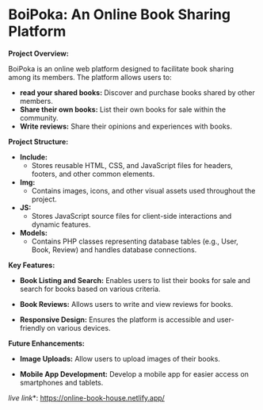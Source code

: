 # BoiPoka: An Online Book Sharing Platform

**Project Overview:**

BoiPoka is an online web platform designed to facilitate book sharing among its members. 
The platform allows users to:

* **read your shared books:** Discover and purchase books shared by other members.
* **Share their own books:** List their own books for sale within the community.
* **Write reviews:** Share their opinions and experiences with books.

**Project Structure:**


* **Include:**
    * Stores reusable HTML, CSS, and JavaScript files for headers, footers, and other common elements.
* **Img:**
    * Contains images, icons, and other visual assets used throughout the project.
* **JS:**
    * Stores JavaScript source files for client-side interactions and dynamic features.
* **Models:**
    * Contains PHP classes representing database tables (e.g., User, Book, Review) and handles database connections.


**Key Features:**


* **Book Listing and Search:** Enables users to list their books for sale and search for books based on various criteria.
* **Book Reviews:** Allows users to write and view reviews for books.


* **Responsive Design:** Ensures the platform is accessible and user-friendly on various devices.


**Future Enhancements:**

* **Image Uploads:** Allow users to upload images of their books.


* **Mobile App Development:** Develop a mobile app for easier access on smartphones and tablets.

*live link**: https://online-book-house.netlify.app/